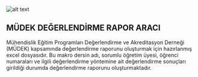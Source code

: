 ![alt text](https://jeoloji.deu.edu.tr/wp-content/uploads/2023/01/logo.png "Logo")
## MÜDEK DEĞERLENDİRME RAPOR ARACI
Mühendislik Eğitim Programları Değerlendirme ve Akreditasyon Derneği (MÜDEK) kapsamında değerlendirme raporunu oluşturmak için hazırlanmış excel dosyasıdır. 
Bu makro dersin adı, sorumlu öğretim üyesi, öğrenci numaraları ve ilgili değerlendirme yöntemine ait değerlendirme sonuçları girildiği durumda değerlendirme raporunu oluşturmaktadır.
